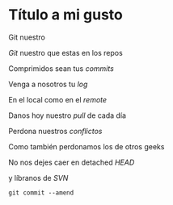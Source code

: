 # Título a mi gusto

Git nuestro

*Git* nuestro que estas en los repos

Comprimidos sean tus *commits*

Venga a nosotros tu *log*

En el local como en el *remote*

Danos hoy nuestro *pull* de cada día

Perdona nuestros *conflictos*

Como también perdonamos los de otros geeks 

No nos dejes caer en detached *HEAD*

y líbranos de *SVN*

`git commit --amend`
